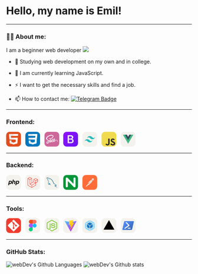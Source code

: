 
# Hello, my name is Emil!

---

### :man_technologist: About me:

I am a beginner web developer
<img src="https://media.giphy.com/media/WUlplcMpOCEmTGBtBW/giphy.gif" width="30px">

- :telescope: Studying web development on my own and in college.

- :seedling: I am currently learning JavaScript.

- :zap: I want to get the necessary skills and find a job.

- :mailbox: How to contact me: [![Telegram Badge](https://img.shields.io/badge/-emilburganov-blue?style=flat&logo=Telegram&logoColor=white)](https://t.me/emil_burganov)

---

### Frontend:

<div>
  <img src="https://github.com/tandpfun/skill-icons/blob/main/icons/HTML.svg" title="html5" alt="html5" width="40" height="40"/> &nbsp
  <img src="https://github.com/tandpfun/skill-icons/blob/main/icons/CSS.svg" title="css" alt="css" width="40" height="40"/> &nbsp
  <img src="https://github.com/tandpfun/skill-icons/blob/main/icons/Sass.svg" title="sass" alt="sass" width="40" height="40"/> &nbsp
  <img src="https://github.com/tandpfun/skill-icons/blob/main/icons/Bootstrap.svg" title="bootstrap" alt="bootstrap" width="40" height="40"/> &nbsp
  <img src="https://github.com/tandpfun/skill-icons/blob/main/icons/TailwindCSS-Light.svg" title="tailwindcss" alt="tailwindcss" width="40" height="40"/> &nbsp
  <img src="https://github.com/tandpfun/skill-icons/blob/main/icons/JavaScript.svg" title="javascript" alt="javascript" width="40" height="40"/> &nbsp
  <img src="https://github.com/tandpfun/skill-icons/blob/main/icons/VueJS-Light.svg" title="vuejs" alt="vuejs" width="40" height="40"/> &nbsp
</div>

---

### Backend:

<div>
  <img src="https://github.com/tandpfun/skill-icons/blob/main/icons/PHP-Light.svg" title="php" alt="php" width="40" height="40"/> &nbsp
  <img src="https://github.com/tandpfun/skill-icons/blob/main/icons/Laravel-Light.svg" title="laravel" alt="laravel" width="40" height="40"/> &nbsp
  <img src="https://github.com/tandpfun/skill-icons/blob/main/icons/MySQL-Light.svg" title="mysql" alt="mysql" width="40" height="40"/> &nbsp
  <img src="https://github.com/tandpfun/skill-icons/blob/main/icons/Nginx.svg" title="nginx" alt="nginx" width="40" height="40"/> &nbsp
  <img src="https://github.com/tandpfun/skill-icons/blob/main/icons/Postman.svg" title="postman" alt="postman" width="40" height="40"/> &nbsp
</div>

---

### Tools:

<div>
  <img src="https://github.com/tandpfun/skill-icons/blob/main/icons/Git.svg" title="git" alt="git" width="40" height="40"/> &nbsp
  <img src="https://github.com/tandpfun/skill-icons/blob/main/icons/Figma-Light.svg" title="figma" alt="figma" width="40" height="40"/> &nbsp
  <img src="https://github.com/tandpfun/skill-icons/blob/main/icons/NodeJS-Light.svg" title="nodejs" alt="nodejs" width="40" height="40"/> &nbsp 
  <img src="https://github.com/tandpfun/skill-icons/blob/main/icons/Vite-Light.svg" title="vite" alt="vite" width="40" height="40"/> &nbsp
  <img src="https://github.com/tandpfun/skill-icons/blob/main/icons/Webpack-Light.svg" title="webpack" alt="webpack" width="40" height="40"/> &nbsp
  <img src="https://github.com/tandpfun/skill-icons/blob/main/icons/Vercel-Light.svg" title="vercel" alt="vercel" width="40" height="40"/> &nbsp
  <img src="https://github.com/tandpfun/skill-icons/blob/main/icons/Powershell-Light.svg" title="powershell" alt="vercel" width="40" height="40"/> &nbsp
</div>

---

### GitHub Stats:
<div>
  <img height="200px" alt="webDev's Github Languages" src="https://github-readme-stats-sigma-five.vercel.app/api/top-langs/?username=emilburganov&layout=compact&theme=vision-friendly-dark" />
  <img height="200px" src="http://github-readme-streak-stats.herokuapp.com?user=emilburganov&theme=dark&background=000000" alt="webDev's Github stats" />
</div>
